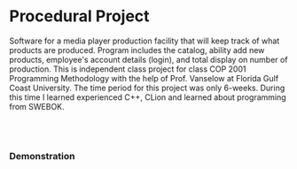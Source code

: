 # Procedural Project 

Software for a media player production facility that will keep track of what products are produced. Program includes the catalog, ability add new products, employee's account details (login), and total display on number of production. 
This is independent class project for class COP 2001 Programming Methodology with the help of Prof. Vanselow at Florida Gulf Coast University. The time period for this project was only 6-weeks. 
During this time I learned experienced C++, CLion and learned about programming from SWEBOK.  

<br/>
<br/>

### Demonstration 
 